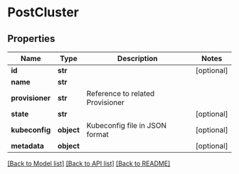 # PostCluster

## Properties
Name | Type | Description | Notes
------------ | ------------- | ------------- | -------------
**id** | **str** |  | [optional] 
**name** | **str** |  | 
**provisioner** | **str** | Reference to related Provisioner | 
**state** | **str** |  | [optional] 
**kubeconfig** | **object** | Kubeconfig file in JSON format | [optional] 
**metadata** | **object** |  | [optional] 

[[Back to Model list]](../README.md#documentation-for-models) [[Back to API list]](../README.md#documentation-for-api-endpoints) [[Back to README]](../README.md)


